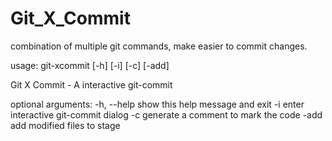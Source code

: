 # Git_X_Commit
combination of multiple git commands, make easier to commit changes.

usage: git-xcommit [-h] [-i] [-c] [-add]

Git X Commit - A interactive git-commit

optional arguments:
  -h, --help  show this help message and exit
  -i          enter interactive git-commit dialog
  -c          generate a comment to mark the code
  -add        add modified files to stage
